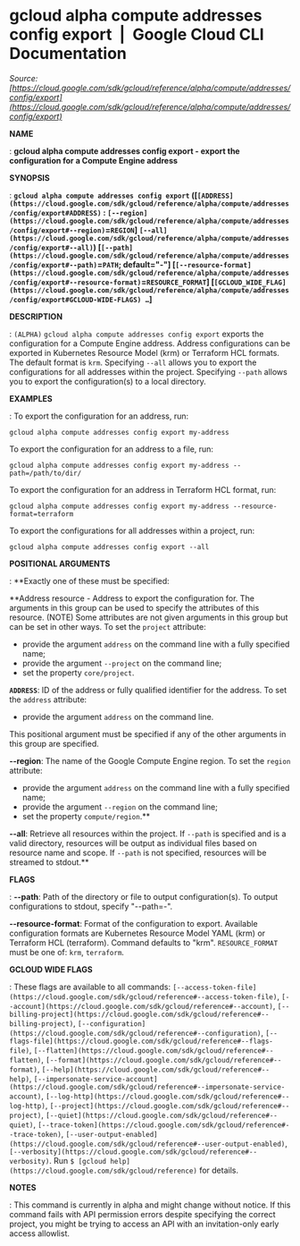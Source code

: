 # gcloud alpha compute addresses config export  |  Google Cloud CLI Documentation

*Source: [https://cloud.google.com/sdk/gcloud/reference/alpha/compute/addresses/config/export](https://cloud.google.com/sdk/gcloud/reference/alpha/compute/addresses/config/export)*

**NAME**

: **gcloud alpha compute addresses config export - export the configuration for a Compute Engine address**

**SYNOPSIS**

: **`gcloud alpha compute addresses config export` ([`[ADDRESS](https://cloud.google.com/sdk/gcloud/reference/alpha/compute/addresses/config/export#ADDRESS)` : `[--region](https://cloud.google.com/sdk/gcloud/reference/alpha/compute/addresses/config/export#--region)`=`REGION`] `[--all](https://cloud.google.com/sdk/gcloud/reference/alpha/compute/addresses/config/export#--all)`) [`[--path](https://cloud.google.com/sdk/gcloud/reference/alpha/compute/addresses/config/export#--path)`=`PATH`; default="-"] [`[--resource-format](https://cloud.google.com/sdk/gcloud/reference/alpha/compute/addresses/config/export#--resource-format)`=`RESOURCE_FORMAT`] [`[GCLOUD_WIDE_FLAG](https://cloud.google.com/sdk/gcloud/reference/alpha/compute/addresses/config/export#GCLOUD-WIDE-FLAGS) …`]**

**DESCRIPTION**

: `(ALPHA)` `gcloud alpha compute addresses config export`
exports the configuration for a Compute Engine address.
Address configurations can be exported in Kubernetes Resource Model (krm) or
Terraform HCL formats. The default format is `krm`.
Specifying `--all` allows you to export the configurations for all
addresses within the project.
Specifying `--path` allows you to export the configuration(s) to a
local directory.

**EXAMPLES**

: To export the configuration for an address, run:

```
gcloud alpha compute addresses config export my-address
```

To export the configuration for an address to a file, run:

```
gcloud alpha compute addresses config export my-address --path=/path/to/dir/
```

To export the configuration for an address in Terraform HCL format, run:

```
gcloud alpha compute addresses config export my-address --resource-format=terraform
```

To export the configurations for all addresses within a project, run:

```
gcloud alpha compute addresses config export --all
```

**POSITIONAL ARGUMENTS**

: **Exactly one of these must be specified:

**Address resource - Address to export the configuration for. The arguments in
this group can be used to specify the attributes of this resource. (NOTE) Some
attributes are not given arguments in this group but can be set in other ways.
To set the `project` attribute:

- provide the argument `address` on the command line with a fully
specified name;
- provide the argument `--project` on the command line;
- set the property `core/project`.

**`ADDRESS`**:
ID of the address or fully qualified identifier for the address.
To set the `address` attribute:

- provide the argument `address` on the command line.

This positional argument must be specified if any of the other arguments in this
group are specified.

**--region**:
The name of the Google Compute Engine region.
To set the `region` attribute:

- provide the argument `address` on the command line with a fully
specified name;
- provide the argument `--region` on the command line;
- set the property `compute/region`.**

**--all**:
Retrieve all resources within the project. If `--path` is specified
and is a valid directory, resources will be output as individual files based on
resource name and scope. If `--path` is not specified, resources will
be streamed to stdout.**

**FLAGS**

: **--path**:
Path of the directory or file to output configuration(s). To output
configurations to stdout, specify "--path=-".

**--resource-format**:
Format of the configuration to export. Available configuration formats are
Kubernetes Resource Model YAML (krm) or Terraform HCL (terraform). Command
defaults to "krm". `RESOURCE_FORMAT` must be one of:
`krm`, `terraform`.

**GCLOUD WIDE FLAGS**

: These flags are available to all commands: `[--access-token-file](https://cloud.google.com/sdk/gcloud/reference#--access-token-file)`,
`[--account](https://cloud.google.com/sdk/gcloud/reference#--account)`, `[--billing-project](https://cloud.google.com/sdk/gcloud/reference#--billing-project)`,
`[--configuration](https://cloud.google.com/sdk/gcloud/reference#--configuration)`,
`[--flags-file](https://cloud.google.com/sdk/gcloud/reference#--flags-file)`,
`[--flatten](https://cloud.google.com/sdk/gcloud/reference#--flatten)`, `[--format](https://cloud.google.com/sdk/gcloud/reference#--format)`, `[--help](https://cloud.google.com/sdk/gcloud/reference#--help)`, `[--impersonate-service-account](https://cloud.google.com/sdk/gcloud/reference#--impersonate-service-account)`,
`[--log-http](https://cloud.google.com/sdk/gcloud/reference#--log-http)`,
`[--project](https://cloud.google.com/sdk/gcloud/reference#--project)`, `[--quiet](https://cloud.google.com/sdk/gcloud/reference#--quiet)`, `[--trace-token](https://cloud.google.com/sdk/gcloud/reference#--trace-token)`, `[--user-output-enabled](https://cloud.google.com/sdk/gcloud/reference#--user-output-enabled)`,
`[--verbosity](https://cloud.google.com/sdk/gcloud/reference#--verbosity)`.
Run `$ [gcloud help](https://cloud.google.com/sdk/gcloud/reference)` for details.

**NOTES**

: This command is currently in alpha and might change without notice. If this
command fails with API permission errors despite specifying the correct project,
you might be trying to access an API with an invitation-only early access
allowlist.